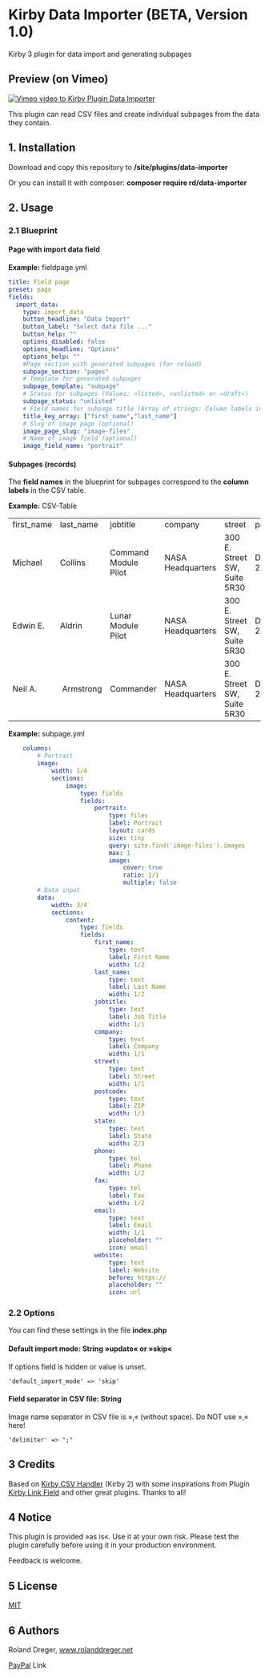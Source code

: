 # Kirby Data Importer (BETA, Version 1.0)

Kirby 3 plugin for data import and generating subpages


## Preview (on Vimeo)

[![Vimeo video to Kirby Plugin Data Importer](https://user-images.githubusercontent.com/19747449/65554134-f98d8c80-df28-11e9-8140-23114fd88a1d.png)](https://vimeo.com/360116607)


This plugin can read CSV files and create individual subpages from the data they contain. 


## 1. Installation

Download and copy this repository to **/site/plugins/data-importer**

Or you can install it with composer: **composer require rd/data-importer**


## 2. Usage
### 2.1 Blueprint
#### Page with import data field

**Example:** fieldpage.yml

```yaml
title: Field page
preset: page
fields:
  import_data:
    type: import_data
    button_headline: "Data Import"
    button_label: "Select data file ..."
    button_help: ""
    options_disabled: false
    options_headline: "Options"
    options_help: ""
    #Page section with generated subpages (for reload)
    subpage_section: "pages"
    # Template for generated subpages
    subpage_template: "subpage"
    # Status for subpages (Values: »listed«, »unlisted« or »draft«)
    subpage_status: "unlisted"
    # Field names for subpage title (Array of strings: Column labels in CSV table)
    title_key_array: ["first_name","last_name"]
    # Slug of image page (optional)
    image_page_slug: "image-files"
    # Name of image field (optional) 
    image_field_name: "portrait"
```

#### Subpages (records)
The **field names** in the blueprint for subpages correspond to the **column labels** in the CSV table.

**Example:** CSV-Table

<table>
 <tr>
  <td>first_name</td>
  <td>last_name</td>
  <td>jobtitle</td>
  <td>company</td>
  <td>street</td>
  <td>postcode</td>
  <td>state</td>
  <td>phone</td>
  <td>fax</td>
  <td>email</td>
  <td>website</td>
  <td>portrait</td>
  <td></td>
 </tr>
 <tr>
  <td>Michael</td>
  <td>Collins</td>
  <td>Command Module Pilot</span></td>
  <td>NASA Headquarters</span></td>
  <td>300 E. Street SW, Suite 5R30</span></td>
  <td>DC 20546</td>
  <td>Washington</td>
  <td>(202) 358-0001</span></td>
  <td>(202) 358-4338</span></td>
  <td>michael.colli ns@nasa.gov</span></td>
  <td>https://www.nasa.gov</span></td>
  <td>michael_collins.jpg</td>
 </tr>
 <tr>
  <td>Edwin E.</td>
  <td>Aldrin</td>
  <td>Lunar Module Pilot</span></td>
  <td>NASA Headquarters</span></td>
  <td>300 E. Street SW, Suite 5R30</span></td>
  <td>DC 20546</td>
  <td>Washington</td>
  <td>(202) 358-0001</span></td>
  <td>(202) 358-4338</span></td>
  <td>edwin.e.aldrin@nasa.gov</span></td>
  <td>https://www.nasa.gov</span></td>
  <td>buzz_aldrin.jpg</td>
 </tr>
 <tr>
  <td>Neil A.</td>
  <td><span style='mso-spacerun:yes'> </span>Armstrong</td>
  <td>Commander</td>
  <td>NASA Headquarters</span></td>
  <td>300 E. Street SW, Suite 5R30</span></td>
  <td>DC 20546</td>
  <td>Washington</td>
  <td>(202) 358-0001</span></td>
  <td>(202) 358-4338</span></td>
  <td>neil.a.armstrong@nasa.gov</span></td>
  <td>https://www.nasa.gov</span></td>
  <td>neil_armstrong.jpg</td>
 </tr>
</table>

**Example:** subpage.yml

```yaml
    columns:
        # Portrait
        image:
            width: 1/4
            sections:
                image:
                    type: fields
                    fields:
                        portrait:
                            type: files
                            label: Portrait
                            layout: cards
                            size: tiny
                            query: site.find('image-files').images
                            max: 1
                            image:
                                cover: true
                                ratio: 1/1
                                multiple: false
        # Data input
        data:
            width: 3/4
            sections:
                content:
                    type: fields
                    fields:
                        first_name:
                            type: text
                            label: First Name
                            width: 1/2
                        last_name:
                            type: text
                            label: Last Name
                            width: 1/2
                        jobtitle:
                            type: text
                            label: Job Title
                            width: 1/1
                        company:
                            type: text
                            label: Company
                            width: 1/1
                        street:
                            type: text
                            label: Street
                            width: 1/1
                        postcode:
                            type: text
                            label: ZIP
                            width: 1/3
                        state:
                            type: text
                            label: State
                            width: 2/3
                        phone:
                            type: tel
                            label: Phone
                            width: 1/2
                        fax:
                            type: tel
                            label: Fax
                            width: 1/2
                        email:
                            type: text
                            label: Email
                            width: 1/1
                            placeholder: ""
                            icon: email
                        website:
                            type: text
                            label: Website
                            before: https://
                            placeholder: ""
                            icon: url  
```

### 2.2 Options
You can find these settings in the file **index.php**
#### Default import mode: String »update« or »skip« 
If options field is hidden or value is unset.

    'default_import_mode' => 'skip' 


#### Field separator in CSV file: String
Image name separator in CSV file is »,« (without space).
Do NOT use »,« here!

    'delimiter' => ";"


## 3 Credits

Based on [Kirby CSV Handler](https://github.com/texnixe/kirby-csv-handler) (Kirby 2) with some inspirations from Plugin [Kirby Link Field](https://github.com/OblikStudio/kirby-link-field) and other great plugins. Thanks to all!


## 4 Notice

This plugin is provided »as is«. Use it at your own risk. Please test the plugin carefully before using it in your production environment.

Feedback is welcome.


## 5 License

[MIT](http://www.opensource.org/licenses/mit-license.php)


## 6 Authors

Roland Dreger, www.rolanddreger.net


[PayPal](https://www.paypal.com/cgi-bin/webscr?cmd=_donations&business=roland%2edreger%40a1%2enet&lc=AT&item_name=Roland%20Dreger%20%2f%20Donation%20for%20script%20development%20Kirby-Data-Importer&currency_code=EUR&bn=PP%2dDonationsBF%3abtn_donateCC_LG%2egif%3aNonHosted) Link 


